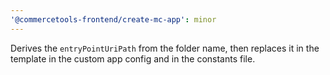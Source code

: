 ```yaml
---
'@commercetools-frontend/create-mc-app': minor
---
```


Derives the `entryPointUriPath` from the folder name, then replaces it in the template in the custom app config and in the constants file.
